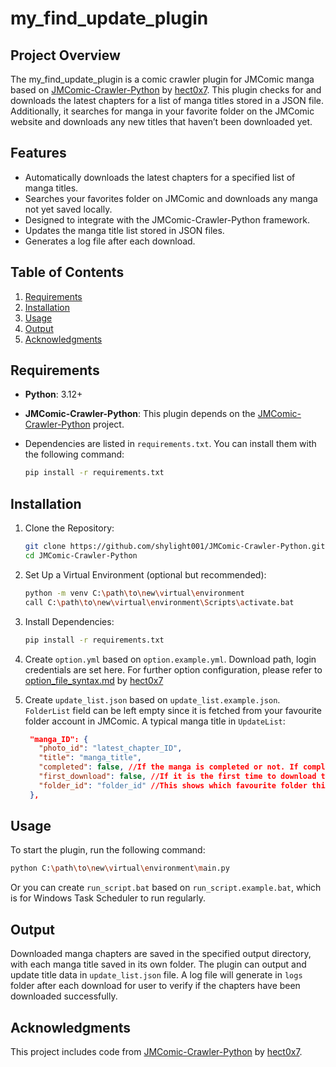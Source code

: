 # my_find_update_plugin

## Project Overview

The my_find_update_plugin is a comic crawler plugin for JMComic manga based on [JMComic-Crawler-Python](https://github.com/hect0x7/JMComic-Crawler-Python) by [hect0x7](https://github.com/hect0x7). This plugin checks for and downloads the latest chapters for a list of manga titles stored in a JSON file. Additionally, it searches for manga in your favorite folder on the JMComic website and downloads any new titles that haven’t been downloaded yet.

## Features

- Automatically downloads the latest chapters for a specified list of manga titles.
- Searches your favorites folder on JMComic and downloads any manga not yet saved locally.
- Designed to integrate with the JMComic-Crawler-Python framework.
- Updates the manga title list stored in JSON files.
- Generates a log file after each download.

## Table of Contents

1. [Requirements](#requirements)
2. [Installation](#installation)
3. [Usage](#usage)
4. [Output](#output)
5. [Acknowledgments](#acknowledgments)

## Requirements

- **Python**: 3.12+
- **JMComic-Crawler-Python**: This plugin depends on the [JMComic-Crawler-Python](https://github.com/hect0x7/JMComic-Crawler-Python) project.

- Dependencies are listed in `requirements.txt`. You can install them with the following command:

  ```bash
  pip install -r requirements.txt
  ```

## Installation

1. Clone the Repository:

   ```bash
   git clone https://github.com/shylight001/JMComic-Crawler-Python.git
   cd JMComic-Crawler-Python
   ```

2. Set Up a Virtual Environment (optional but recommended):

   ```bash
   python -m venv C:\path\to\new\virtual\environment
   call C:\path\to\new\virtual\environment\Scripts\activate.bat
   ```

3. Install Dependencies:

   ```bash
   pip install -r requirements.txt
   ```

4. Create `option.yml` based on `option.example.yml`. Download path, login credentials are set here. For further option configuration, please refer to [option_file_syntax.md](https://github.com/hect0x7/JMComic-Crawler-Python/blob/master/assets/docs/sources/option_file_syntax.md) by [hect0x7](https://github.com/hect0x7)

5. Create `update_list.json` based on `update_list.example.json`.
   `FolderList` field can be left empty since it is fetched from your favourite folder account in JMComic.
   A typical manga title in `UpdateList`:
   ```JSON
    "manga_ID": {
      "photo_id": "latest_chapter_ID",
      "title": "manga_title",
      "completed": false, //If the manga is completed or not. If completed, then downloader won't check updates for this title
      "first_download": false, //If it is the first time to download the title, all chapters will be downloaded until the latest chapters. Otherwise just check updates on this title.
      "folder_id": "folder_id" //This shows which favourite folder this title belongs to
    },
   ```

## Usage

To start the plugin, run the following command:

```bash
python C:\path\to\new\virtual\environment\main.py
```

Or you can create `run_script.bat` based on `run_script.example.bat`, which is for Windows Task Scheduler to run regularly.

## Output

Downloaded manga chapters are saved in the specified output directory, with each manga title saved in its own folder. The plugin can output and update title data in `update_list.json` file. A log file will generate in `logs` folder after each download for user to verify if the chapters have been downloaded successfully.

## Acknowledgments

This project includes code from [JMComic-Crawler-Python](https://github.com/hect0x7/JMComic-Crawler-Python) by [hect0x7](https://github.com/hect0x7).
